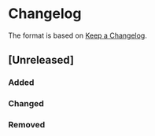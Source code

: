 # Changelog

The format is based on [Keep a Changelog](http://keepachangelog.com/).

## [Unreleased]

### Added

### Changed

### Removed
